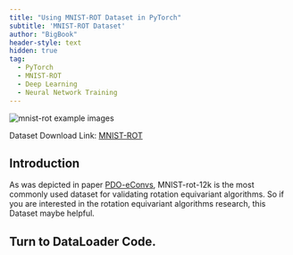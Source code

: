 ```yaml
---
title: "Using MNIST-ROT Dataset in PyTorch"
subtitle: 'MNIST-ROT Dataset'
author: "BigBook"
header-style: text
hidden: true
tag:
  - PyTorch
  - MNIST-ROT
  - Deep Learning
  - Neural Network Training
---
```


![mnist-rot example images](https://sites.google.com/a/lisa.iro.umontreal.ca/public_static_twiki/_/rsrc/1392048843662/variations-on-the-mnist-digits/rotation_examples.png)

Dataset Download Link: [MNIST-ROT](http://www.iro.umontreal.ca/~lisa/icml2007data/mnist_rotation_new.zip)

## Introduction

As was depicted in paper [PDO-eConvs](https://arxiv.org/pdf/2007.10408.pdf), MNIST-rot-12k is the most commonly used dataset for validating rotation equivariant algorithms. So if you are interested in the rotation equivariant algorithms research, this Dataset maybe helpful.

## Turn to DataLoader Code.